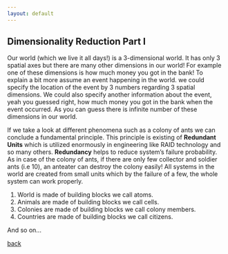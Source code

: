 ```yaml
---
layout: default
---
```



## Dimensionality Reduction Part I

Our world (which we live it all days!) is a 3-dimensional world.
It has only 3 spatial axes but there are many other dimensions in our world!
For example one of these dimensions is how much money you got in the bank!
To explain a bit more assume an event happening in the world.
we could specify the location of the event by 3 numbers regarding 3 spatial dimensions.
We could also specify another information about the event, yeah you guessed right, how much money you got in the bank when the event occurred.
As you can guess there is infinite number of these dimensions in our world. 

If we take a look at different phenomena such as a colony of ants we can conclude a fundamental principle.
This principle is existing of __Redundant Units__ which is utilized enormously in engineering like RAID technology and so many others.
__Redundancy__ helps to reduce system’s failure probability.
As in case of the colony of ants, if there are only few collector and soldier ants (i.e 10), an anteater can destroy the colony easily!
All systems in the world are created from small units which by the failure of a few, the whole system can work properly. 

1. World is made of building blocks we call atoms.
2. Animals are made of building blocks we call cells.
3. Colonies are made of building blocks we call colony members.
4. Countries are made of building blocks we call citizens.

And so on...

[back](./)